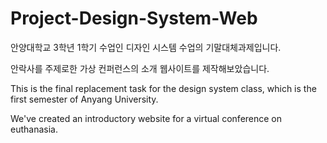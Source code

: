 # Project-Design-System-Web
안양대학교 3학년 1학기 수업인 디자인 시스템 수업의 기말대체과제입니다.

안락사를 주제로한 가상 컨퍼런스의 소개 웹사이트를 제작해보았습니다.

This is the final replacement task for the design system class, which is the first semester of Anyang University.

We've created an introductory website for a virtual conference on euthanasia.

